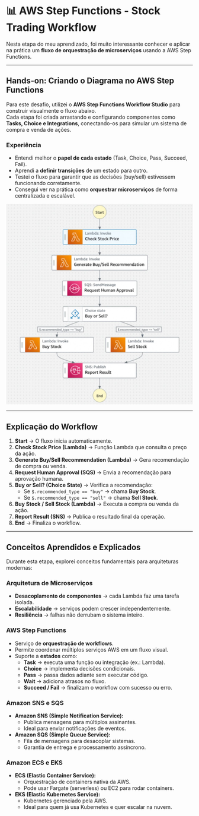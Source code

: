 # 📊 AWS Step Functions - Stock Trading Workflow

Nesta etapa do meu aprendizado, foi muito interessante conhecer e aplicar na prática um **fluxo de orquestração de microserviços** usando a AWS Step Functions.  


---

## Hands-on: Criando o Diagrama no AWS Step Functions

Para este desafio, utilizei o **AWS Step Functions Workflow Studio** para construir visualmente o fluxo abaixo.  
Cada etapa foi criada arrastando e configurando componentes como **Tasks, Choice e Integrations**, conectando-os para simular um sistema de compra e venda de ações.

###  Experiência
- Entendi melhor o **papel de cada estado** (Task, Choice, Pass, Succeed, Fail).
- Aprendi a **definir transições** de um estado para outro.
- Testei o fluxo para garantir que as decisões (buy/sell) estivessem funcionando corretamente.
- Consegui ver na prática como **orquestrar microserviços** de forma centralizada e escalável.


![Workflow do Desafio](.img/WorkFlow.jpeg)

---

##  Explicação do Workflow

1. **Start** → O fluxo inicia automaticamente.
2. **Check Stock Price (Lambda)** → Função Lambda que consulta o preço da ação.
3. **Generate Buy/Sell Recommendation (Lambda)** → Gera recomendação de compra ou venda.
4. **Request Human Approval (SQS)** → Envia a recomendação para aprovação humana.
5. **Buy or Sell? (Choice State)** → Verifica a recomendação:
   - Se `$.recommended_type == "buy"` → chama **Buy Stock**.
   - Se `$.recommended_type == "sell"` → chama **Sell Stock**.
6. **Buy Stock / Sell Stock (Lambda)** → Executa a compra ou venda da ação.
7. **Report Result (SNS)** → Publica o resultado final da operação.
8. **End** → Finaliza o workflow.

---

##  Conceitos Aprendidos e Explicados

Durante esta etapa, explorei conceitos fundamentais para arquiteturas modernas:

###  Arquitetura de Microserviços
- **Desacoplamento de componentes** → cada Lambda faz uma tarefa isolada.
- **Escalabilidade** → serviços podem crescer independentemente.
- **Resiliência** → falhas não derrubam o sistema inteiro.

###  AWS Step Functions
- Serviço de **orquestração de workflows**.
- Permite coordenar múltiplos serviços AWS em um fluxo visual.
- Suporte a **estados** como:
  - **Task** → executa uma função ou integração (ex.: Lambda).
  - **Choice** → implementa decisões condicionais.
  - **Pass** → passa dados adiante sem executar código.
  - **Wait** → adiciona atrasos no fluxo.
  - **Succeed / Fail** → finalizam o workflow com sucesso ou erro.

### Amazon SNS e SQS
- **Amazon SNS (Simple Notification Service):**
  - Publica mensagens para múltiplos assinantes.
  - Ideal para enviar notificações de eventos.
- **Amazon SQS (Simple Queue Service):**
  - Fila de mensagens para desacoplar sistemas.
  - Garantia de entrega e processamento assíncrono.

### Amazon ECS e EKS
- **ECS (Elastic Container Service):**
  - Orquestração de containers nativa da AWS.
  - Pode usar Fargate (serverless) ou EC2 para rodar containers.
- **EKS (Elastic Kubernetes Service):**
  - Kubernetes gerenciado pela AWS.
  - Ideal para quem já usa Kubernetes e quer escalar na nuvem.




